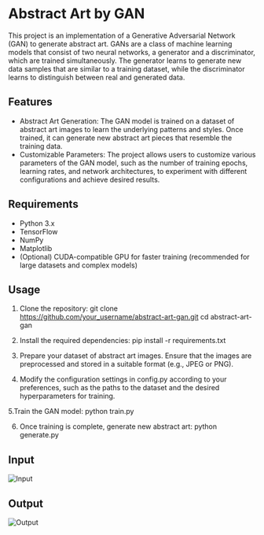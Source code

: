 # Abstract Art by GAN

This project is an implementation of a Generative Adversarial Network (GAN) to generate abstract art. GANs are a class of machine learning models that consist of two neural networks, a generator and a discriminator, which are trained simultaneously. The generator learns to generate new data samples that are similar to a training dataset, while the discriminator learns to distinguish between real and generated data.

## Features

- Abstract Art Generation: The GAN model is trained on a dataset of abstract art images to learn the underlying patterns and styles. Once trained, it can generate new abstract art pieces that resemble the training data.
- Customizable Parameters: The project allows users to customize various parameters of the GAN model, such as the number of training epochs, learning rates, and network architectures, to experiment with different configurations and achieve desired results.

## Requirements

- Python 3.x
- TensorFlow
- NumPy
- Matplotlib
- (Optional) CUDA-compatible GPU for faster training (recommended for large datasets and complex models)

## Usage
1. Clone the repository:
git clone https://github.com/your_username/abstract-art-gan.git
cd abstract-art-gan

2. Install the required dependencies:
pip install -r requirements.txt

3. Prepare your dataset of abstract art images. Ensure that the images are preprocessed and stored in a suitable format (e.g., JPEG or PNG).

4. Modify the configuration settings in config.py according to your preferences, such as the paths to the dataset and the desired hyperparameters for training.

5.Train the GAN model:
python train.py

6. Once training is complete, generate new abstract art:
python generate.py

## Input
![Input](https://github.com/lolpanda2004/ArtGAN/assets/98698654/b52b4282-6d8f-4e78-bbaf-474d6056ccf0)

## Output
![Output](https://github.com/lolpanda2004/ArtGAN/assets/98698654/04071c2b-4c04-43b2-b960-2ac9de22be2a)



